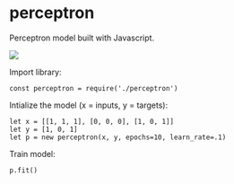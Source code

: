 # perceptron

Perceptron model built with Javascript.

<img src='https://upload.wikimedia.org/wikipedia/commons/8/8c/Perceptron_moj.png'></img>

Import library:

    const perceptron = require('./perceptron')
    
    
Intialize the model (x = inputs, y = targets):

    let x = [[1, 1, 1], [0, 0, 0], [1, 0, 1]]
    let y = [1, 0, 1]
    let p = new perceptron(x, y, epochs=10, learn_rate=.1)
    
Train model:
   
    p.fit()

